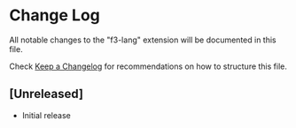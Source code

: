# Change Log

All notable changes to the "f3-lang" extension will be documented in this file.

Check [Keep a Changelog](http://keepachangelog.com/) for recommendations on how to structure this file.

## [Unreleased]

- Initial release